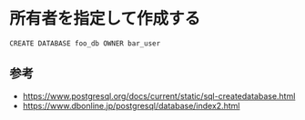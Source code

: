 ﻿# 所有者を指定して作成する

```clike
CREATE DATABASE foo_db OWNER bar_user
```

## 参考

- https://www.postgresql.org/docs/current/static/sql-createdatabase.html
- https://www.dbonline.jp/postgresql/database/index2.html
